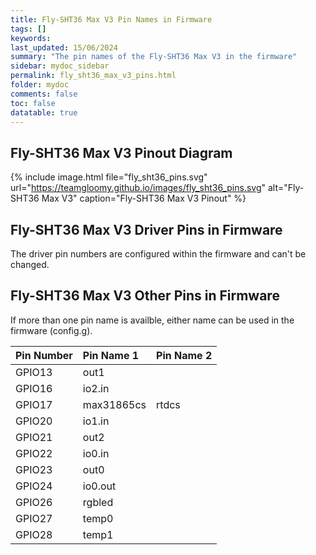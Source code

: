 ```yaml
---
title: Fly-SHT36 Max V3 Pin Names in Firmware
tags: []
keywords: 
last_updated: 15/06/2024
summary: "The pin names of the Fly-SHT36 Max V3 in the firmware"
sidebar: mydoc_sidebar
permalink: fly_sht36_max_v3_pins.html
folder: mydoc
comments: false
toc: false
datatable: true
---
```


## Fly-SHT36 Max V3 Pinout Diagram

{% include image.html file="fly_sht36_pins.svg" url="https://teamgloomy.github.io/images/fly_sht36_pins.svg" alt="Fly-SHT36 Max V3" caption="Fly-SHT36 Max V3 Pinout" %}

## Fly-SHT36 Max V3 Driver Pins in Firmware

The driver pin numbers are configured within the firmware and can't be changed.

## Fly-SHT36 Max V3 Other Pins in Firmware

If more than one pin name is availble, either name can be used in the firmware (config.g).  

<div class="datatable-begin"></div>

|Pin Number|Pin Name 1|Pin Name 2|
| :------------- |:-------------|:-------------|
|GPIO13|out1||
|GPIO16|io2.in||
|GPIO17|max31865cs|rtdcs|
|GPIO20|io1.in||
|GPIO21|out2||
|GPIO22|io0.in||
|GPIO23|out0||
|GPIO24|io0.out||
|GPIO26|rgbled||
|GPIO27|temp0||
|GPIO28|temp1||

<div class="datatable-end"></div>
